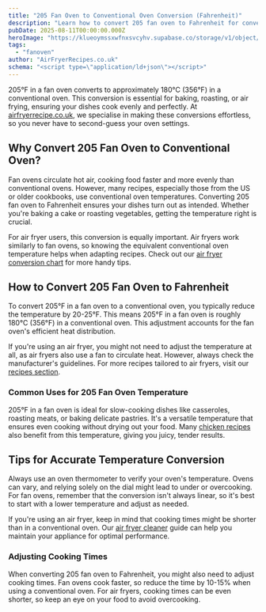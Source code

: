 ```yaml
---
title: "205 Fan Oven to Conventional Oven Conversion (Fahrenheit)"
description: "Learn how to convert 205 fan oven to Fahrenheit for conventional ovens with our easy guide. Get precise temperatures for flawless results every time."
pubDate: 2025-08-11T00:00:00.000Z
heroImage: "https://klueoymssxwfnxsvcyhv.supabase.co/storage/v1/object/public/md/205-fan-oven-to-conventional-oven-conversion-fahrenheit-35e81d1f.png"
tags:
  - "fanoven"
author: "AirFryerRecipes.co.uk"
schema: "<script type=\"application/ld+json\"></script>"
---
```


<p>205°F in a fan oven converts to approximately 180°C (356°F) in a conventional oven. This conversion is essential for baking, roasting, or air frying, ensuring your dishes cook evenly and perfectly. At <a href=https://www.airfryerrecipe.co.uk>airfryerrecipe.co.uk</a>, we specialise in making these conversions effortless, so you never have to second-guess your oven settings.</p>

<h2>Why Convert 205 Fan Oven to Conventional Oven?</h2>
<p>Fan ovens circulate hot air, cooking food faster and more evenly than conventional ovens. However, many recipes, especially those from the US or older cookbooks, use conventional oven temperatures. Converting 205 fan oven to Fahrenheit ensures your dishes turn out as intended. Whether you're baking a cake or roasting vegetables, getting the temperature right is crucial.</p>
<p>For air fryer users, this conversion is equally important. Air fryers work similarly to fan ovens, so knowing the equivalent conventional oven temperature helps when adapting recipes. Check out our <a href=https://www.airfryerrecipe.co.uk/air-fryer-conversion-chart>air fryer conversion chart</a> for more handy tips.</p>

<h2>How to Convert 205 Fan Oven to Fahrenheit</h2>
<p>To convert 205°F in a fan oven to a conventional oven, you typically reduce the temperature by 20-25°F. This means 205°F in a fan oven is roughly 180°C (356°F) in a conventional oven. This adjustment accounts for the fan oven's efficient heat distribution.</p>
<p>If you're using an air fryer, you might not need to adjust the temperature at all, as air fryers also use a fan to circulate heat. However, always check the manufacturer's guidelines. For more recipes tailored to air fryers, visit our <a href=https://www.airfryerrecipe.co.uk/recipes>recipes section</a>.</p>

<h3>Common Uses for 205 Fan Oven Temperature</h3>
<p>205°F in a fan oven is ideal for slow-cooking dishes like casseroles, roasting meats, or baking delicate pastries. It's a versatile temperature that ensures even cooking without drying out your food. Many <a href=https://www.airfryerrecipe.co.uk/recipe-category/chicken>chicken recipes</a> also benefit from this temperature, giving you juicy, tender results.</p>

<h2>Tips for Accurate Temperature Conversion</h2>
<p>Always use an oven thermometer to verify your oven's temperature. Ovens can vary, and relying solely on the dial might lead to under or overcooking. For fan ovens, remember that the conversion isn't always linear, so it's best to start with a lower temperature and adjust as needed.</p>
<p>If you're using an air fryer, keep in mind that cooking times might be shorter than in a conventional oven. Our <a href=https://www.airfryerrecipe.co.uk/air-fryer-cleaner>air fryer cleaner</a> guide can help you maintain your appliance for optimal performance.</p>

<h3>Adjusting Cooking Times</h3>
<p>When converting 205 fan oven to Fahrenheit, you might also need to adjust cooking times. Fan ovens cook faster, so reduce the time by 10-15% when using a conventional oven. For air fryers, cooking times can be even shorter, so keep an eye on your food to avoid overcooking.</p>